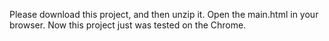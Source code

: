 Please download this project, and then unzip it.
Open the main.html in your browser. 
Now this project just was tested on the Chrome.